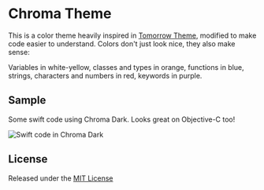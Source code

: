 # Chroma Theme

This is a color theme heavily inspired in [Tomorrow Theme](https://github.com/chriskempson/tomorrow-theme), modified to make code easier to understand. Colors don't just look nice, they also make sense:

Variables in white-yellow, classes and types in orange, functions in blue, strings, characters and numbers in red, keywords in purple.

## Sample
Some swift code using Chroma Dark. Looks great on Objective-C too!

![Swift code in Chroma Dark](https://github.com/danielb5/chroma-theme/images/code.png)

## License
Released under the [MIT License](https://github.com/danielb5/chroma-theme/LICENSE.md)